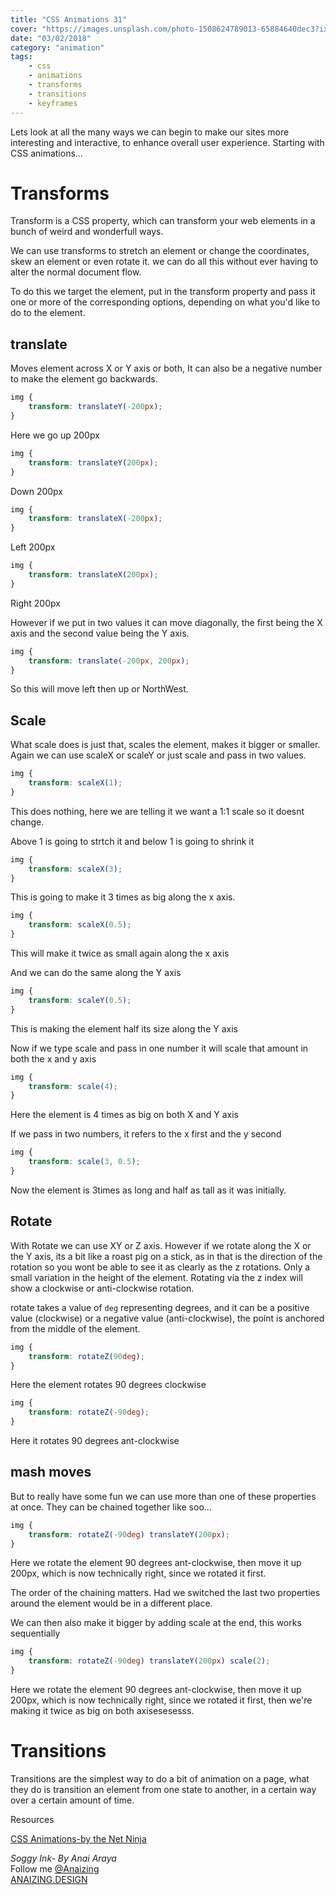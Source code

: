 ```yaml
---
title: "CSS Animations 31"
cover: "https://images.unsplash.com/photo-1508624789013-65884640dec3?ixlib=rb-0.3.5&ixid=eyJhcHBfaWQiOjEyMDd9&s=99ff9287fd7b903d6dca28a9412d3f49&auto=format&fit=crop&w=1504&q=80"
date: "03/02/2018"
category: "animation"
tags:
    - css
    - animations
    - transforms
    - transitions
    - keyframes
---
```


Lets look at all the many ways we can begin to make our sites more interesting and interactive, to enhance overall user experience. Starting with CSS animations...

# Transforms

Transform is a CSS property, which can transform your web elements in a bunch of weird and wonderfull ways.

We can use transforms to stretch an element or change the coordinates, skew an element or even rotate it. we can do all this without ever having to alter the normal document flow.

To do this we target the element, put in the transform property and pass it one or more of the corresponding options, depending on what you'd like to do to the element.

## translate
 Moves element across X or Y axis or both, It can also be a negative number to make the element go backwards.
 
```css
img {
    transform: translateY(-200px);
}
```
Here we go up 200px

```css
img {
    transform: translateY(200px);
}
```
Down 200px

```css
img {
    transform: translateX(-200px);
}
```
Left 200px

```css
img {
    transform: translateX(200px);
}
```
Right 200px


However if we put in two values it can move diagonally, the first being the X axis and the second value being the Y axis.
```css
img {
    transform: translate(-200px, 200px);
}
```
So this will move left then up or NorthWest.

## Scale

What scale does is just that, scales the element, makes it bigger or smaller. Again we can use scaleX or scaleY or just scale and pass in two values.

```css
img {
    transform: scaleX(1);
}
```
This does nothing, here we are telling it we want a 1:1 scale so it doesnt change.

Above 1 is going to strtch it and below 1 is going to shrink it
```css
img {
    transform: scaleX(3);
}
```
This is going to make it 3 times as big along the x axis.

```css
img {
    transform: scaleX(0.5);
}
```
This will make it twice as small again along the x axis

And we can do the same along the Y axis
```css
img {
    transform: scaleY(0.5);
}
```
This is making the element half its size along the Y axis

Now if we type scale and pass in one number it will scale that amount in both the x and y axis
```css
img {
    transform: scale(4);
}
```
Here the element is 4 times as big on both X and Y axis

If we pass in two numbers, it refers to the x first and the y second
```css
img {
    transform: scale(3, 0.5);
}
```
Now the element is 3times as long and half as tall as it was initially.

## Rotate

With Rotate we can use XY or Z axis. However if we rotate along the X or the Y axis, its a bit like a roast pig on a stick, as in that is the direction of the rotation so you wont be able to see it as clearly as the z rotations. Only a small variation in the height of the element. Rotating via the z index will show a clockwise or anti-clockwise rotation.

rotate takes a value of `deg` representing degrees, and it can be a positive value (clockwise) or a negative value (anti-clockwise), the point is anchored from the middle of the element.

```css
img {
    transform: rotateZ(90deg);
}
```
Here the element rotates 90 degrees clockwise

```css
img {
    transform: rotateZ(-90deg);
}
```
Here it rotates 90 degrees ant-clockwise

## mash moves

But to really have some fun we can use more than one of these properties at once. They can be chained together like soo...

```css
img {
    transform: rotateZ(-90deg) translateY(200px);
}
```
Here we rotate the element 90 degrees ant-clockwise, then move it up 200px, which is now technically right, since we rotated it first.

The order of the chaining matters. Had we switched the last two properties around the element would be in a different place.

We can then also make it bigger by adding scale at the end, this works sequentially
```css
img {
    transform: rotateZ(-90deg) translateY(200px) scale(2);
}
```
Here we rotate the element 90 degrees ant-clockwise, then move it up 200px, which is now technically right, since we rotated it first, then we're making it twice as big on both axisesesesss.

# Transitions

Transitions are the simplest way to do a bit of animation on a page, what they do is transition an element from one state to another, in a certain way over a certain amount of time.




Resources

[CSS Animations-by the Net Ninja](https://www.youtube.com/watch?v=PH35-BDak0M&index=2&list=PL4cUxeGkcC9iGYgmEd2dm3zAKzyCGDtM5)

_Soggy Ink- By Anai Araya_<br>
Follow me [@Anaizing](https://twitter.com/Anaizing) <br>
[ANAIZING.DESIGN](http://anaizing.design/)
